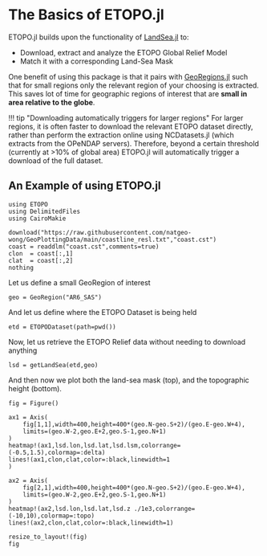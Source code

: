 # The Basics of ETOPO.jl

ETOPO.jl builds upon the functionality of [LandSea.jl](https://github.com/GeoRegionsEcosystem/LandSea.jl) to:

* Download, extract and analyze the ETOPO Global Relief Model
* Match it with a corresponding Land-Sea Mask

One benefit of using this package is that it pairs with [GeoRegions.jl](https://github.com/GeoRegionsEcosystem/GeoRegions.jl) such that for small regions only the relevant region of your choosing is extracted. This saves lot of time for geographic regions of interest that are **small in area relative to the globe**.

!!! tip "Downloading automatically triggers for larger regions"
    For larger regions, it is often faster to download the relevant ETOPO dataset directly, rather than perform the extraction online using NCDatasets.jl (which extracts from the OPeNDAP servers). Therefore, beyond a certain threshold (currently at >10% of global area) ETOPO.jl will automatically trigger a download of the full dataset.

## An Example of using ETOPO.jl

```@example example
using ETOPO
using DelimitedFiles
using CairoMakie

download("https://raw.githubusercontent.com/natgeo-wong/GeoPlottingData/main/coastline_resl.txt","coast.cst")
coast = readdlm("coast.cst",comments=true)
clon  = coast[:,1]
clat  = coast[:,2]
nothing
```

Let us define a small GeoRegion of interest

```@example example
geo = GeoRegion("AR6_SAS")
```

And let us define where the ETOPO Dataset is being held

```@example example
etd = ETOPODataset(path=pwd())
```

Now, let us retrieve the ETOPO Relief data without needing to download anything

```@example example
lsd = getLandSea(etd,geo)
```

And then now we plot both the land-sea mask (top), and the topographic height (bottom).

```@example example
fig = Figure()

ax1 = Axis(
    fig[1,1],width=400,height=400*(geo.N-geo.S+2)/(geo.E-geo.W+4),
    limits=(geo.W-2,geo.E+2,geo.S-1,geo.N+1)
)
heatmap!(ax1,lsd.lon,lsd.lat,lsd.lsm,colorrange=(-0.5,1.5),colormap=:delta)
lines!(ax1,clon,clat,color=:black,linewidth=1
)

ax2 = Axis(
    fig[2,1],width=400,height=400*(geo.N-geo.S+2)/(geo.E-geo.W+4),
    limits=(geo.W-2,geo.E+2,geo.S-1,geo.N+1)
)
heatmap!(ax2,lsd.lon,lsd.lat,lsd.z ./1e3,colorrange=(-10,10),colormap=:topo)
lines!(ax2,clon,clat,color=:black,linewidth=1)

resize_to_layout!(fig)
fig
```